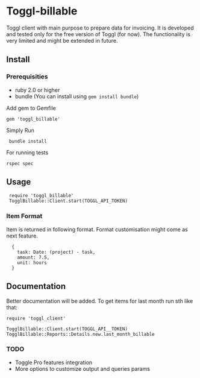 Toggl-billable
==============

Toggl client with main purpose to prepare data for invoicing. It is developed and tested only for the free version of 
Toggl (for now). The functionality is very limited and might be extended in future.
 
## Install

### Prerequisities

 - ruby 2.0 or higher
 - bundle (You can install using `gem install bundle`) 

Add gem to Gemfile

    gem 'toggl_billable'


Simply Run 

     bundle install

For running tests

    rspec spec
    
 
## Usage
 
     require 'toggl_billable'
     TogglBillable::Client.start(TOGGL_API_TOKEN)
     
### Item Format

Item is returned in following format. Format customisation might come as next feature. 

      {
        task: Date: (project) - task,
        amount: 7.5,
        unit: hours
      }
     
## Documentation
    
Better documentation will be added. To get items for last month run sth like that:

    require 'toggl_client'
    
    TogglBillable::Client.start(TOGGL_API__TOKEN)
    TogglBillable::Reports::Details.new.last_month_billable
    
### TODO

 - Toggle Pro features integration
 - More options to customize output and queries params
 
 